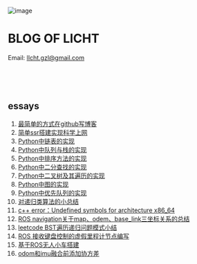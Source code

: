 ![image](https://raw.githubusercontent.com/lIchtg/lichtg.github.io/master/images/3.jpeg)

# __BLOG OF LICHT__

Email: lIcht.gzl@gmail.com

&nbsp;

&nbsp;

##  essays

1. [最简单的方式在github写博客](https://lichtg.github.io/post/001.html)
2. [简单ssr搭建实现科学上网](https://lichtg.github.io/post/002.html)
3. [Python中链表的实现](https://lichtg.github.io/post/003.html)
4. [Python中队列与栈的实现](https://lichtg.github.io/post/004.html)
5. [Python中排序方法的实现](https://lichtg.github.io/post/005.html)
6. [Python中二分查找的实现](https://lichtg.github.io/post/006.html)
7. [Python中二叉树及其遍历的实现](https://lichtg.github.io/post/007.html)
8. [Python中图的实现](https://lichtg.github.io/post/008.html)
9. [Python中优先队列的实现](https://lichtg.github.io/post/009.html)
10. [对递归类算法的小总结](https://lichtg.github.io/post/010.html)
11. [c++ error：Undefined symbols for architecture x86_64](https://lichtg.github.io/post/011.html)
12. [ROS navigation关于map、odem、base_link三坐标关系的总结](https://lichtg.github.io/post/012.html)
13. [leetcode BST遍历递归问题模式小结](https://lichtg.github.io/post/013.html)
14. [ROS 接收键盘控制的虚假里程计节点编写](https://lichtg.github.io/post/014.html)
15. [基于ROS无人小车搭建](https://lichtg.github.io/post/015.html)
16. [odom和imu融合前添加协方差](https://lichtg.github.io/post/016.html)

